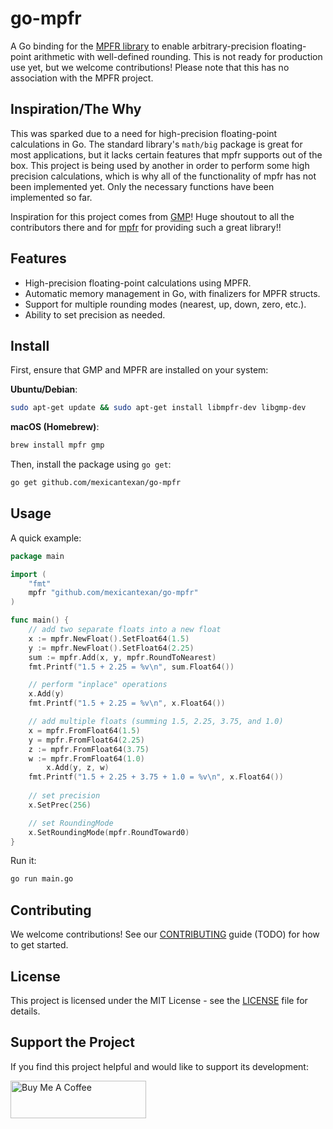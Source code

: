 # go-mpfr

A Go binding for the [MPFR library](https://www.mpfr.org/) to enable arbitrary-precision floating-point arithmetic with well-defined rounding. This is not ready for production use yet, but we welcome contributions! Please note that this has no association with the MPFR project.

## Inspiration/The Why
This was sparked due to a need for high-precision floating-point calculations in Go. The standard library's `math/big` package is great for most applications, but it lacks certain features that mpfr supports out of the box. This project is being used by another in order to perform some high precision calculations, which is why all of the functionality of mpfr has not been implemented yet. Only the necessary functions have been implemented so far.

Inspiration for this project comes from [GMP](https://github.com/ncw/gmp)! Huge shoutout to all the contributors there and for [mpfr](https://machinecognitis.github.io/Math.Mpfr.Native/html/6146e71f-a352-2e48-f234-6d79ad0f8c3c.htm) for providing such a great library!!

## Features

- High-precision floating-point calculations using MPFR.
- Automatic memory management in Go, with finalizers for MPFR structs.
- Support for multiple rounding modes (nearest, up, down, zero, etc.).
- Ability to set precision as needed.

## Install

First, ensure that GMP and MPFR are installed on your system:

**Ubuntu/Debian**:
```bash
sudo apt-get update && sudo apt-get install libmpfr-dev libgmp-dev
```
**macOS (Homebrew)**:
```bash
brew install mpfr gmp
```

Then, install the package using `go get`:
```bash
go get github.com/mexicantexan/go-mpfr
```

## Usage

A quick example:

```go
package main

import (
	"fmt"
	mpfr "github.com/mexicantexan/go-mpfr"
)

func main() {
	// add two separate floats into a new float
	x := mpfr.NewFloat().SetFloat64(1.5)
	y := mpfr.NewFloat().SetFloat64(2.25)
	sum := mpfr.Add(x, y, mpfr.RoundToNearest)
	fmt.Printf("1.5 + 2.25 = %v\n", sum.Float64())

	// perform "inplace" operations 
	x.Add(y)
	fmt.Printf("1.5 + 2.25 = %v\n", x.Float64())

	// add multiple floats (summing 1.5, 2.25, 3.75, and 1.0)
	x = mpfr.FromFloat64(1.5)
	y = mpfr.FromFloat64(2.25)
	z := mpfr.FromFloat64(3.75)
	w := mpfr.FromFloat64(1.0)
        x.Add(y, z, w)
	fmt.Printf("1.5 + 2.25 + 3.75 + 1.0 = %v\n", x.Float64())
	
	// set precision 
	x.SetPrec(256)

	// set RoundingMode 
	x.SetRoundingMode(mpfr.RoundToward0)
}
```
Run it:
```bash
go run main.go
```

## Contributing
We welcome contributions! See our [CONTRIBUTING](https://github.com/mexicantexan/go-mpfr/blob/master/CONTRIBUTING.md) guide (TODO) for how to get started.

## License
This project is licensed under the MIT License - see the [LICENSE](https://github.com/mexicantexan/go-mpfr/blob/master/LICENSE) file for details.

## Support the Project
If you find this project helpful and would like to support its development:

<a href="https://buymeacoffee.com/mexicantexan" target="_blank">
<img src="https://cdn.buymeacoffee.com/buttons/v2/default-yellow.png" alt="Buy Me A Coffee" style="height: 60px !important; width: 217px !important;">
</a>
